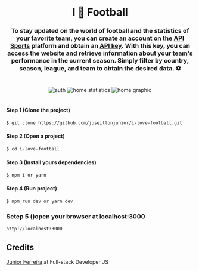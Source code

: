 <h1 align="center">I 🧡 Football</h1>

<h3 align="center">To stay updated on the world of football and the statistics of your favorite team, you can create an account on the <a href="https://dashboard.api-football.com/login">API Sports</a> platform and obtain an <a href="https://dashboard.api-football.com/profile?access">API key</a>. With this key, you can access the website and retrieve information about your team's performance in the current season. Simply filter by country, season, league, and team to obtain the desired data. ⚽</h3>
<br/>








<div align="center">
  <img src="https://i.ibb.co/DKXXQN3/screen-home.png" alt="auth" border="0">

  <img src="https://i.ibb.co/Hq8p6XK/screen-statistics-home.png" alt="home statistics" border="0">

  <img src="https://i.ibb.co/yVpkxcF/screen-statistics-graphic.png" alt="home graphic" border="0">

  <div>
  </div>
</div>

<br/>

#### Step 1 (Clone the project)
```sh
$ git clone https://github.com/joseiltonjunior/i-love-football.git
```
#### Step 2 (Open a project)
```sh
$ cd i-love-football
```
#### Step 3 (Install yours dependencies)
```sh
$ npm i or yarn 
```
#### Step 4 (Run project)
```sh
$ npm run dev or yarn dev
```
### Setep 5 ()open your browser at localhost:3000
```sh
http://localhost:3000
```

## Credits

<a href="https://www.instagram.com/dvlp.code/">Junior Ferreira</a> at Full-stack Developer JS

